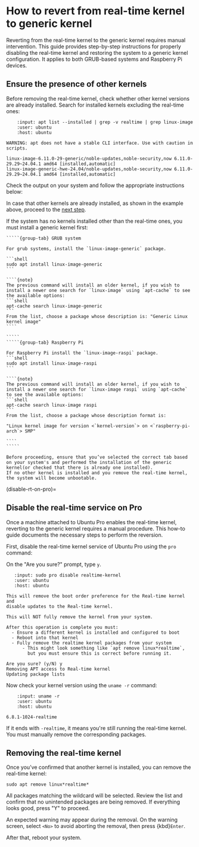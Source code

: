 # How to revert from real-time kernel to generic kernel

Reverting from the real-time kernel to the generic kernel requires manual intervention.
This guide provides step-by-step instructions for properly disabling the real-time kernel and restoring the system to a generic kernel configuration.
It applies to both GRUB-based systems and Raspberry Pi devices.

## Ensure the presence of other kernels

Before removing the real-time kernel, check whether other kernel versions are already installed.
Search for installed kernels excluding the real-time ones:

```{terminal}
    :input: apt list --installed | grep -v realtime | grep linux-image
    :user: ubuntu
    :host: ubuntu

WARNING: apt does not have a stable CLI interface. Use with caution in scripts.

linux-image-6.11.0-29-generic/noble-updates,noble-security,now 6.11.0-29.29~24.04.1 amd64 [installed,automatic]
linux-image-generic-hwe-24.04/noble-updates,noble-security,now 6.11.0-29.29~24.04.1 amd64 [installed,automatic]
```

Check the output on your system and follow the appropriate instructions below:

In case that other kernels are already installed, as shown in the example above, proceed to the [next step](#disable-rt-on-pro).

If the system has no kernels installed other than the real-time ones, you must install a generic kernel first:

``````{tabs}
`````{group-tab} GRUB system

For grub systems, install the `linux-image-generic` package.

```shell
sudo apt install linux-image-generic
```

````{note}
The previous command will install an older kernel, if you wish to install a newer one search for `linux-image` using `apt-cache` to see the available options:
```shell
apt-cache search linux-image-generic
```
From the list, choose a package whose description is: "Generic Linux kernel image"
````

`````
`````{group-tab} Raspberry Pi

For Raspberry Pi install the `linux-image-raspi` package.
```shell
sudo apt install linux-image-raspi
```

````{note}
The previous command will install an older kernel, if you wish to install a newer one search for `linux-image raspi` using `apt-cache` to see the available options:
```shell
apt-cache search linux-image raspi
```
From the list, choose a package whose description format is:

"Linux kernel image for version <`kernel-version`> on <`raspberry-pi-arch`> SMP"

````
`````
``````

```{danger}
Before proceeding, ensure that you’ve selected the correct tab based on your system's and performed the installation of the generic kernel(or checked that there is already one installed).  
If no other kernel is installed and you remove the real-time kernel, the system will become unbootable.
```

(disable-rt-on-pro)=
## Disable the real-time service on Pro

Once a machine attached to Ubuntu Pro enables the real-time kernel, reverting to the generic kernel requires a manual procedure.
This how-to guide documents the necessary steps to perform the reversion.

First, disable the real-time kernel service of Ubuntu Pro using the `pro` command:

On the "Are you sure?" prompt, type `y`.

```{terminal}
   :input: sudo pro disable realtime-kernel
   :user: ubuntu
   :host: ubuntu

This will remove the boot order preference for the Real-time kernel and
disable updates to the Real-time kernel.

This will NOT fully remove the kernel from your system.

After this operation is complete you must:
  - Ensure a different kernel is installed and configured to boot
  - Reboot into that kernel
  - Fully remove the realtime kernel packages from your system
      - This might look something like `apt remove linux*realtime`,
        but you must ensure this is correct before running it.

Are you sure? (y/N) y
Removing APT access to Real-time kernel
Updating package lists
```

Now check your kernel version using the `uname -r` command:

```{terminal}
    :input: uname -r
    :user: ubuntu
    :host: ubuntu

6.8.1-1024-realtime
```

If it ends with `-realtime`, it means you're still running the real-time kernel.
You must manually remove the corresponding packages.


## Removing the real-time kernel

Once you’ve confirmed that another kernel is installed, you can remove the real-time kernel:

```shell
sudo apt remove linux*realtime*
```

All packages matching the wildcard will be selected.
Review the list and confirm that no unintended packages are being removed.
If everything looks good, press "Y" to proceed.

An expected warning may appear during the removal.
On the warning screen, select `<No>` to avoid aborting the removal, then press {kbd}`Enter`.

After that, reboot your system.
